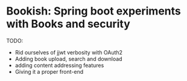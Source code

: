 # Bookish: Spring boot experiments with Books and security

TODO:
- Rid ourselves of jjwt verbosity with OAuth2
- Adding book upload, search and download
- adding content addressing features
- Giving it a proper front-end
